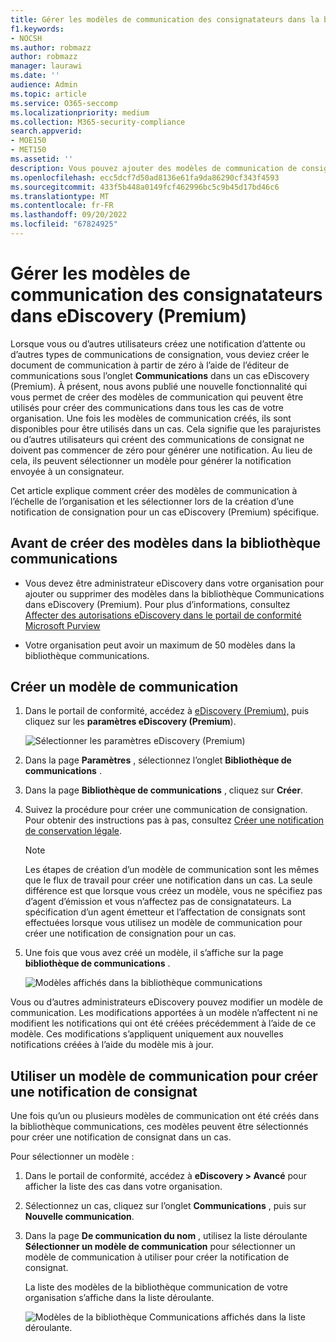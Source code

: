 ```yaml
---
title: Gérer les modèles de communication des consignatateurs dans la bibliothèque communications dans eDiscovery (Premium)
f1.keywords:
- NOCSH
ms.author: robmazz
author: robmazz
manager: laurawi
ms.date: ''
audience: Admin
ms.topic: article
ms.service: O365-seccomp
ms.localizationpriority: medium
ms.collection: M365-security-compliance
search.appverid:
- MOE150
- MET150
ms.assetid: ''
description: Vous pouvez ajouter des modèles de communication de consignation (tels qu’un modèle de notification de conservation) dans eDiscovery (Premium) afin qu’ils puissent être utilisés dans tous les cas de votre organisation.
ms.openlocfilehash: ecc5dcf7d50ad8136e61fa9da86290cf343f4593
ms.sourcegitcommit: 433f5b448a0149fcf462996bc5c9b45d17bd46c6
ms.translationtype: MT
ms.contentlocale: fr-FR
ms.lasthandoff: 09/20/2022
ms.locfileid: "67824925"
---
```

# <a name="manage-custodian-communications-templates-in-ediscovery-premium"></a>Gérer les modèles de communication des consignatateurs dans eDiscovery (Premium)

Lorsque vous ou d’autres utilisateurs créez une notification d’attente ou d’autres types de communications de consignation, vous deviez créer le document de communication à partir de zéro à l’aide de l’éditeur de communications sous l’onglet **Communications** dans un cas eDiscovery (Premium). À présent, nous avons publié une nouvelle fonctionnalité qui vous permet de créer des modèles de communication qui peuvent être utilisés pour créer des communications dans tous les cas de votre organisation. Une fois les modèles de communication créés, ils sont disponibles pour être utilisés dans un cas. Cela signifie que les parajuristes ou d’autres utilisateurs qui créent des communications de consignat ne doivent pas commencer de zéro pour générer une notification. Au lieu de cela, ils peuvent sélectionner un modèle pour générer la notification envoyée à un consignateur.

Cet article explique comment créer des modèles de communication à l’échelle de l’organisation et les sélectionner lors de la création d’une notification de consignation pour un cas eDiscovery (Premium) spécifique.

## <a name="before-you-create-templates-in-the-communications-library"></a>Avant de créer des modèles dans la bibliothèque communications

- Vous devez être administrateur eDiscovery dans votre organisation pour ajouter ou supprimer des modèles dans la bibliothèque Communications dans eDiscovery (Premium). Pour plus d’informations, consultez [Affecter des autorisations eDiscovery dans le portail de conformité Microsoft Purview](assign-ediscovery-permissions.md)  

- Votre organisation peut avoir un maximum de 50 modèles dans la bibliothèque communications.

## <a name="create-a-communications-template"></a>Créer un modèle de communication

1. Dans le portail de conformité, accédez à [eDiscovery (Premium),](https://go.microsoft.com/fwlink/p/?linkid=2173764) puis cliquez sur les **paramètres eDiscovery (Premium**).

   ![Sélectionner les paramètres eDiscovery (Premium)](..\media\HistoricalVersions1.png)

2. Dans la page **Paramètres** , sélectionnez l’onglet **Bibliothèque de communications** .

3. Dans la page **Bibliothèque de communications** , cliquez sur **Créer**.

4. Suivez la procédure pour créer une communication de consignation. Pour obtenir des instructions pas à pas, consultez [Créer une notification de conservation légale](create-hold-notification.md).

   > [!NOTE]
   > Les étapes de création d’un modèle de communication sont les mêmes que le flux de travail pour créer une notification dans un cas. La seule différence est que lorsque vous créez un modèle, vous ne spécifiez pas d’agent d’émission et vous n’affectez pas de consignatateurs. La spécification d’un agent émetteur et l’affectation de consignats sont effectuées lorsque vous utilisez un modèle de communication pour créer une notification de consignation pour un cas.

5. Une fois que vous avez créé un modèle, il s’affiche sur la page **bibliothèque de communications** .

   ![Modèles affichés dans la bibliothèque communications](..\media\AeDCommunicationsLibrary1.png)

Vous ou d’autres administrateurs eDiscovery pouvez modifier un modèle de communication. Les modifications apportées à un modèle n’affectent ni ne modifient les notifications qui ont été créées précédemment à l’aide de ce modèle. Ces modifications s’appliquent uniquement aux nouvelles notifications créées à l’aide du modèle mis à jour.

## <a name="use-a-communications-template-to-create-a-custodian-notification"></a>Utiliser un modèle de communication pour créer une notification de consignat

Une fois qu’un ou plusieurs modèles de communication ont été créés dans la bibliothèque communications, ces modèles peuvent être sélectionnés pour créer une notification de consignat dans un cas.

Pour sélectionner un modèle :

1. Dans le portail de conformité, accédez à **eDiscovery > Avancé** pour afficher la liste des cas dans votre organisation.

2. Sélectionnez un cas, cliquez sur l’onglet **Communications** , puis sur **Nouvelle communication**.

3. Dans la page **De communication du nom** , utilisez la liste déroulante **Sélectionner un modèle de communication** pour sélectionner un modèle de communication à utiliser pour créer la notification de consignat.

   La liste des modèles de la bibliothèque communication de votre organisation s’affiche dans la liste déroulante.

   ![Modèles de la bibliothèque Communications affichés dans la liste déroulante.](..\media\AeDCommunicationsTemplates1.png)
